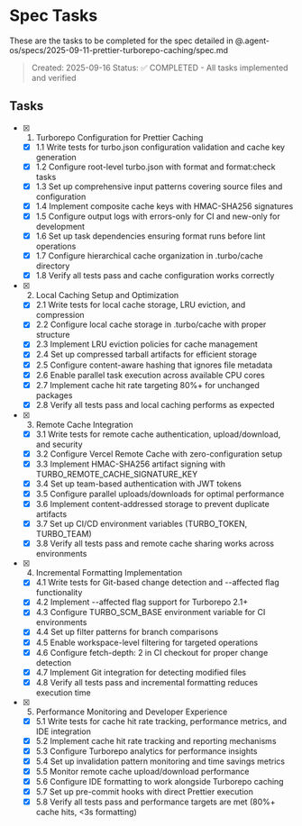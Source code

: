 # Spec Tasks

These are the tasks to be completed for the spec detailed in
@.agent-os/specs/2025-09-11-prettier-turborepo-caching/spec.md

> Created: 2025-09-16 Status: ✅ COMPLETED - All tasks implemented and verified

## Tasks

- [x] 1. Turborepo Configuration for Prettier Caching
  - [x] 1.1 Write tests for turbo.json configuration validation and cache key
        generation
  - [x] 1.2 Configure root-level turbo.json with format and format:check tasks
  - [x] 1.3 Set up comprehensive input patterns covering source files and
        configuration
  - [x] 1.4 Implement composite cache keys with HMAC-SHA256 signatures
  - [x] 1.5 Configure output logs with errors-only for CI and new-only for
        development
  - [x] 1.6 Set up task dependencies ensuring format runs before lint operations
  - [x] 1.7 Configure hierarchical cache organization in .turbo/cache directory
  - [x] 1.8 Verify all tests pass and cache configuration works correctly

- [x] 2. Local Caching Setup and Optimization
  - [x] 2.1 Write tests for local cache storage, LRU eviction, and compression
  - [x] 2.2 Configure local cache storage in .turbo/cache with proper structure
  - [x] 2.3 Implement LRU eviction policies for cache management
  - [x] 2.4 Set up compressed tarball artifacts for efficient storage
  - [x] 2.5 Configure content-aware hashing that ignores file metadata
  - [x] 2.6 Enable parallel task execution across available CPU cores
  - [x] 2.7 Implement cache hit rate targeting 80%+ for unchanged packages
  - [x] 2.8 Verify all tests pass and local caching performs as expected

- [x] 3. Remote Cache Integration
  - [x] 3.1 Write tests for remote cache authentication, upload/download, and
        security
  - [x] 3.2 Configure Vercel Remote Cache with zero-configuration setup
  - [x] 3.3 Implement HMAC-SHA256 artifact signing with
        TURBO_REMOTE_CACHE_SIGNATURE_KEY
  - [x] 3.4 Set up team-based authentication with JWT tokens
  - [x] 3.5 Configure parallel uploads/downloads for optimal performance
  - [x] 3.6 Implement content-addressed storage to prevent duplicate artifacts
  - [x] 3.7 Set up CI/CD environment variables (TURBO_TOKEN, TURBO_TEAM)
  - [x] 3.8 Verify all tests pass and remote cache sharing works across
        environments

- [x] 4. Incremental Formatting Implementation
  - [x] 4.1 Write tests for Git-based change detection and --affected flag
        functionality
  - [x] 4.2 Implement --affected flag support for Turborepo 2.1+
  - [x] 4.3 Configure TURBO_SCM_BASE environment variable for CI environments
  - [x] 4.4 Set up filter patterns for branch comparisons
  - [x] 4.5 Enable workspace-level filtering for targeted operations
  - [x] 4.6 Configure fetch-depth: 2 in CI checkout for proper change detection
  - [x] 4.7 Implement Git integration for detecting modified files
  - [x] 4.8 Verify all tests pass and incremental formatting reduces execution
        time

- [x] 5. Performance Monitoring and Developer Experience
  - [x] 5.1 Write tests for cache hit rate tracking, performance metrics, and
        IDE integration
  - [x] 5.2 Implement cache hit rate tracking and reporting mechanisms
  - [x] 5.3 Configure Turborepo analytics for performance insights
  - [x] 5.4 Set up invalidation pattern monitoring and time savings metrics
  - [x] 5.5 Monitor remote cache upload/download performance
  - [x] 5.6 Configure IDE formatting to work alongside Turborepo caching
  - [x] 5.7 Set up pre-commit hooks with direct Prettier execution
  - [x] 5.8 Verify all tests pass and performance targets are met (80%+ cache
        hits, <3s formatting)
